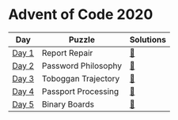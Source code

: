 # Advent of Code 2020

| Day              | Puzzle        | Solutions |
| ---------------- | ------------- | --------- |
| [Day 1](./day-1) | Report Repair | [📄](./day-1/src/main.rs) |
| [Day 2](./day-2) | Password Philosophy | [📄](./day-2/src/main.rs) |
| [Day 3](./day-3) | Toboggan Trajectory | [📄](./day-3/src/main.rs) |
| [Day 4](./day-4) | Passport Processing | [📄](./day-4/src/main.rs) |
| [Day 5](./day-5) | Binary Boards       | [📄](./day-5/src/main.rs) |